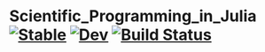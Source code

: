 # Scientific_Programming_in_Julia [![Stable](https://img.shields.io/badge/docs-stable-blue.svg)](https://JuliaTeachingCTU.github.io/Scientific_Programming_in_Julia.jl/stable) [![Dev](https://img.shields.io/badge/docs-dev-blue.svg)](https://JuliaTeachingCTU.github.io/Scientific_Programming_in_Julia.jl/dev) [![Build Status](https://github.com/JuliaTeachingCTU/Scientific_Programming_in_Julia.jl/workflows/CI/badge.svg)](https://github.com/JuliaTeachingCTU/Scientific_Programming_in_Julia.jl/actions)
